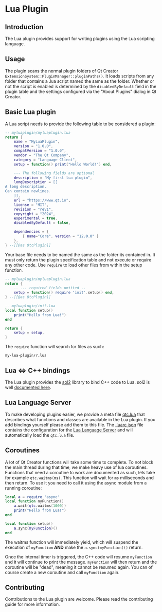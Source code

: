 # Lua Plugin

## Introduction

The Lua plugin provides support for writing plugins using the Lua scripting language.

## Usage

The plugin scans the normal plugin folders of Qt Creator
`ExtensionSystem::PluginManager::pluginPaths()`. It loads scripts from any folder that contains
a .lua script named the same as the folder.
Whether or not the script is enabled is determined by the `disabledByDefault` field in the plugin
table and the settings configured via the "About Plugins" dialog in Qt Creator.

## Basic Lua plugin

A Lua script needs to provide the following table to be considered a plugin:

```lua
-- myluaplugin/myluaplugin.lua
return {
    name = "MyLuaPlugin",
    version = "1.0.0",
    compatVersion = "1.0.0",
    vendor = "The Qt Company",
    category = "Language Client",
    setup = function() print("Hello World!") end,

    --- The following fields are optional
    description = "My first lua plugin",
    longDescription = [[
A long description.
Can contain newlines.
    ]],
    url = "https://www.qt.io",
    license = "MIT",
    revision = "rev1",
    copyright = "2024",
    experimental = true,
    disabledByDefault = false,

    dependencies = {
        { name="Core", version = "12.0.0" }
    },
} --[[@as QtcPlugin]]
```

Your base file needs to be named the same as the folder its contained in.
It must only return the plugin specification table and not execute or require any other code.
Use `require` to load other files from within the setup function.

```lua
-- myluaplugin/myluaplugin.lua
return {
    -- ... required fields omitted ..
    setup = function() require 'init'.setup() end,
} --[[@as QtcPlugin]]

-- myluaplugin/init.lua
local function setup()
    print("Hello from Lua!")
end

return {
    setup = setup,
}
```

The `require` function will search for files as such:

```
my-lua-plugin/?.lua
```

## Lua <=> C++ bindings

The Lua plugin provides the [sol2](https://github.com/ThePhD/sol2) library to bind C++ code to Lua.
sol2 is well [documented here](https://sol2.rtfd.io).

## Lua Language Server

To make developing plugins easier, we provide a meta file [qtc.lua](meta/qtc.lua) that describes
what functions and classes are available in the Lua plugin. If you add bindings yourself
please add them to this file. The [.luarc.json](../../.luarc.json) file contains the configuration
for the [Lua Language Server](https://luals.github.io/) and will automatically load the `qtc.lua` file.

## Coroutines

A lot of Qt Creator functions will take some time to complete. To not block the main thread during
that time, we make heavy use of lua coroutines. Functions that need a coroutine to work are documented
as such, lets take for example `qtc.waitms(ms)`. This function will wait for `ms` milliseconds and
then return. To use it you need to call it using the async module from a running coroutine:

```lua
local a = require 'async'
local function myFunction()
    a.wait(qtc.waitms(1000))
    print("Hello from Lua!")
end

local function setup()
    a.sync(myFunction)()
end
```

The waitms function will immediately yield, which will suspend the execution of `myFunction` **AND**
make the `a.sync(myFunction)()` return.

Once the internal timer is triggered, the C++ code will resume `myFunction` and it will continue to
print the message. `myFunction` will then return and the coroutine will be "dead", meaning it cannot
be resumed again. You can of course create a new coroutine and call `myFunction` again.

## Contributing

Contributions to the Lua plugin are welcome. Please read the contributing guide for more information.
